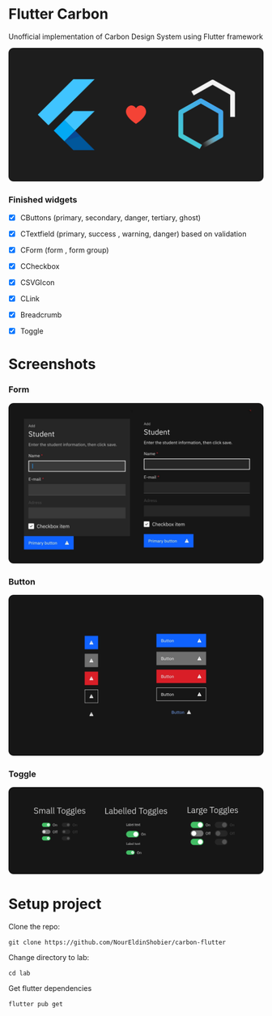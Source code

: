# Flutter Carbon

Unofficial implementation of Carbon Design System using Flutter framework

![gre](md-assets/cover.png)

### Finished widgets

- [x] CButtons (primary, secondary, danger, tertiary, ghost)

- [x] CTextfield (primary, success , warning, danger) based on validation

- [x] CForm (form , form group)

- [x] CCheckbox

- [x] CSVGIcon

- [x] CLink

- [x] Breadcrumb

- [x] Toggle

# Screenshots

### Form

![rf](md-assets/forms.png)

### Button

![f](md-assets/buttons.png)


### Toggle

![f](md-assets/toggle.png)

# Setup project

Clone the repo:

```shell
git clone https://github.com/NourEldinShobier/carbon-flutter
```

Change directory to lab:

```shell
cd lab
```

Get flutter dependencies

```shell
flutter pub get
```

